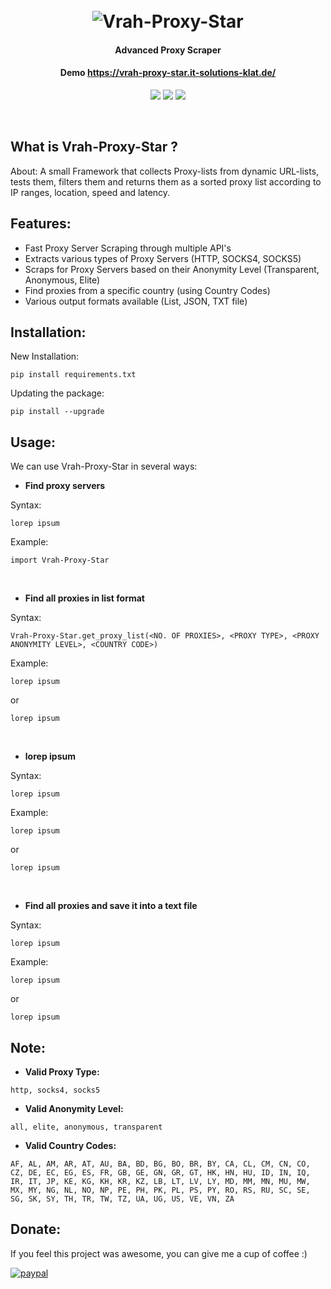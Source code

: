 <h1 align="center">
	<br>
	<img src="2Vrah-Proxy-Star.png" alt="Vrah-Proxy-Star">
</h1>
<h4 align="center">Advanced Proxy Scraper</h4>
<h4 align="center">Demo <a href="https://vrah-proxy-star.it-solutions-klat.de/">https://vrah-proxy-star.it-solutions-klat.de/</a></h4>
<p align="center">
	<a href="https://pypi.org/project/Vrah-Proxy-Star/"><img src="https://img.shields.io/pypi/v/Vrah-Proxy-Star"></a>
<a href="https://raw.githubusercontent.com/priyamharsh14/Vrah-Proxy-Star/master/LICENSE"><img src="https://img.shields.io/github/license/priyamharsh14/Vrah-Proxy-Star"></a>
<img src="https://img.shields.io/pypi/pyversions/Vrah-Proxy-Star">
</p>
<br>

## What is Vrah-Proxy-Star ?
About:
A small Framework that collects Proxy-lists
from dynamic URL-lists, tests them, filters
them and returns them as a sorted proxy list
according to IP ranges, location, speed and latency.

## Features:
- Fast Proxy Server Scraping through multiple API's
- Extracts various types of Proxy Servers (HTTP, SOCKS4, SOCKS5)
- Scraps for Proxy Servers based on their Anonymity Level (Transparent, Anonymous, Elite)
- Find proxies from a specific country (using Country Codes)
- Various output formats available (List, JSON, TXT file)

## Installation:

New Installation:
```
pip install requirements.txt
```

Updating the package:
```
pip install --upgrade
```

## Usage:

We can use Vrah-Proxy-Star in several ways:
- **Find proxy servers**

Syntax:
```
lorep ipsum
```
Example:
```
import Vrah-Proxy-Star

```
<br>

- **Find all proxies in list format**

Syntax:
```
Vrah-Proxy-Star.get_proxy_list(<NO. OF PROXIES>, <PROXY TYPE>, <PROXY ANONYMITY LEVEL>, <COUNTRY CODE>)
```
Example:
```
lorep ipsum
```
or
```
lorep ipsum
```
<br>

- **lorep ipsum**

Syntax:
```
lorep ipsum
```
Example:
```
lorep ipsum
```
or
```
lorep ipsum
```
<br>

- **Find all proxies and save it into a text file**

Syntax:
```
lorep ipsum
```
Example:
```
lorep ipsum
```
or
```
lorep ipsum
```

## Note:

- **Valid Proxy Type:**<br>
```
http, socks4, socks5
```
- **Valid Anonymity Level:**<br>
```
all, elite, anonymous, transparent
```
- **Valid Country Codes:**<br>
```
AF, AL, AM, AR, AT, AU, BA, BD, BG, BO, BR, BY, CA, CL, CM, CN, CO, CZ, DE, EC, EG, ES, FR, GB, GE, GN, GR, GT, HK, HN, HU, ID, IN, IQ, IR, IT, JP, KE, KG, KH, KR, KZ, LB, LT, LV, LY, MD, MM, MN, MU, MW, MX, MY, NG, NL, NO, NP, PE, PH, PK, PL, PS, PY, RO, RS, RU, SC, SE, SG, SK, SY, TH, TR, TW, TZ, UA, UG, US, VE, VN, ZA
```

## Donate:

If you feel this project was awesome, you can give me a cup of coffee :)

[![paypal](https://www.paypalobjects.com/en_US/i/btn/btn_donateCC_LG.gif)](https://paypal.me/vrahPS)
